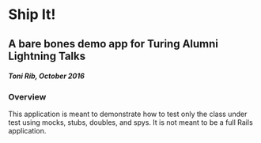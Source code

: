 # Ship It!

## A bare bones demo app for Turing Alumni Lightning Talks

##### Toni Rib, October 2016

### Overview

This application is meant to demonstrate how to test only the class under test using mocks, stubs, doubles, and spys. It is not meant to be a full Rails application.
